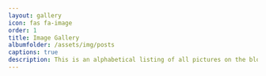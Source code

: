 ```yaml
---
layout: gallery
icon: fas fa-image
order: 1
title: Image Gallery
albumfolder: /assets/img/posts
captions: true
description: This is an alphabetical listing of all pictures on the blog.  If you see something something interesting, click on the image and it will take you to a detailed blog entry of that project.
---
```


